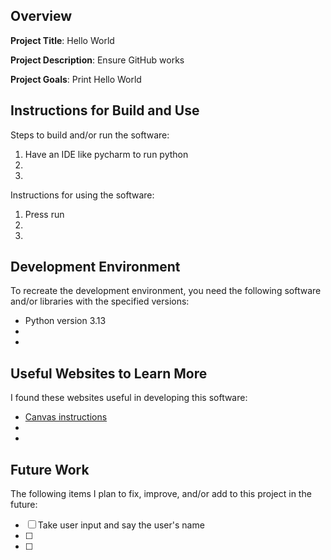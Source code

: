 ## Overview

**Project Title**: Hello World

**Project Description**: Ensure GitHub works

**Project Goals**: Print Hello World

## Instructions for Build and Use

Steps to build and/or run the software:

1. Have an IDE like pycharm to run python
2.
3.

Instructions for using the software:

1. Press run
2.
3.

## Development Environment 

To recreate the development environment, you need the following software and/or libraries with the specified versions:

* Python version 3.13
*
*

## Useful Websites to Learn More

I found these websites useful in developing this software:

* [Canvas instructions](https://byui.instructure.com/courses/335112/assignments/14534215?return_to=https%3A%2F%2Fbyui.instructure.com%2Fcalendar%23view_name%3Dmonth%26view_start%3D2025-04-25)
*
*

## Future Work

The following items I plan to fix, improve, and/or add to this project in the future:

* [ ] Take user input and say the user's name
* [ ]
* [ ]
